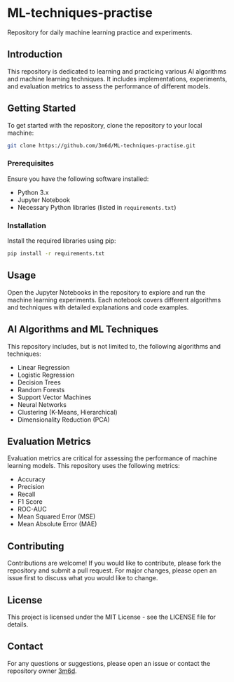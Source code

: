 # ML-techniques-practise

Repository for daily machine learning practice and experiments.

## Introduction

This repository is dedicated to learning and practicing various AI algorithms and machine learning techniques. It includes implementations, experiments, and evaluation metrics to assess the performance of different models.

## Getting Started

To get started with the repository, clone the repository to your local machine:

```sh
git clone https://github.com/3m6d/ML-techniques-practise.git
```

### Prerequisites

Ensure you have the following software installed:
- Python 3.x
- Jupyter Notebook
- Necessary Python libraries (listed in `requirements.txt`)

### Installation

Install the required libraries using pip:

```sh
pip install -r requirements.txt
```

## Usage

Open the Jupyter Notebooks in the repository to explore and run the machine learning experiments. Each notebook covers different algorithms and techniques with detailed explanations and code examples.

## AI Algorithms and ML Techniques

This repository includes, but is not limited to, the following algorithms and techniques:
- Linear Regression
- Logistic Regression
- Decision Trees
- Random Forests
- Support Vector Machines
- Neural Networks
- Clustering (K-Means, Hierarchical)
- Dimensionality Reduction (PCA)

## Evaluation Metrics

Evaluation metrics are critical for assessing the performance of machine learning models. This repository uses the following metrics:
- Accuracy
- Precision
- Recall
- F1 Score
- ROC-AUC
- Mean Squared Error (MSE)
- Mean Absolute Error (MAE)

## Contributing

Contributions are welcome! If you would like to contribute, please fork the repository and submit a pull request. For major changes, please open an issue first to discuss what you would like to change.

## License

This project is licensed under the MIT License - see the LICENSE file for details.

## Contact

For any questions or suggestions, please open an issue or contact the repository owner [3m6d](https://github.com/3m6d).
